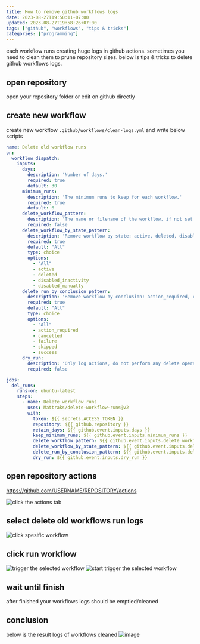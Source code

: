 ```yaml
---
title: How to remove github workflows logs
date: 2023-08-27T19:50:11+07:00
updated: 2023-08-27T19:58:26+07:00
tags: ["github", "workflows", "tips & tricks"]
categories: ["programming"]
---
```


each workflow runs creating huge logs in github actions. sometimes you need to clean them to prune repository sizes. below is tips & tricks to delete github workflows logs.

## open repository
open your repository folder or edit on github directly
## create new workflow
create new workflow `.github/workflows/clean-logs.yml` and write below scripts

```yaml
name: Delete old workflow runs
on:
  workflow_dispatch:
    inputs:
      days:
        description: 'Number of days.'
        required: true
        default: 30
      minimum_runs:
        description: 'The minimum runs to keep for each workflow.'
        required: true
        default: 6
      delete_workflow_pattern:
        description: 'The name or filename of the workflow. if not set then it will target all workflows.'
        required: false
      delete_workflow_by_state_pattern:
        description: 'Remove workflow by state: active, deleted, disabled_fork, disabled_inactivity, disabled_manually'
        required: true
        default: "All"
        type: choice
        options:
          - "All"
          - active
          - deleted
          - disabled_inactivity
          - disabled_manually
      delete_run_by_conclusion_pattern:
        description: 'Remove workflow by conclusion: action_required, cancelled, failure, skipped, success'
        required: true
        default: "All"
        type: choice
        options:
          - "All"
          - action_required
          - cancelled
          - failure
          - skipped
          - success
      dry_run:
        description: 'Only log actions, do not perform any delete operations.'
        required: false

jobs:
  del_runs:
    runs-on: ubuntu-latest
    steps:
      - name: Delete workflow runs
        uses: Mattraks/delete-workflow-runs@v2
        with:
          token: ${{ secrets.ACCESS_TOKEN }}
          repository: ${{ github.repository }}
          retain_days: ${{ github.event.inputs.days }}
          keep_minimum_runs: ${{ github.event.inputs.minimum_runs }}
          delete_workflow_pattern: ${{ github.event.inputs.delete_workflow_pattern }}
          delete_workflow_by_state_pattern: ${{ github.event.inputs.delete_workflow_by_state_pattern }}
          delete_run_by_conclusion_pattern: ${{ github.event.inputs.delete_run_by_conclusion_pattern }}
          dry_run: ${{ github.event.inputs.dry_run }}
```

## open repository actions

https://github.com/USERNAME/REPOSITORY/actions

![click the actions tab](https://github.com/dimaslanjaka/source-posts/assets/12471057/58b318de-210b-41fa-8ffc-3f21896b1982)

## select delete old workflows run logs
![click spesific workflow](https://github.com/dimaslanjaka/source-posts/assets/12471057/7ecef604-2a0c-4032-96bc-3f1aed734248)

## click run workflow
![trigger the selected workflow](https://github.com/dimaslanjaka/source-posts/assets/12471057/13815193-c6db-4538-b6da-31a2b2022316)
![start trigger the selected workflow](https://github.com/dimaslanjaka/source-posts/assets/12471057/0728f88f-6ae5-4174-9bc9-ae6022ddaff8)

## wait until finish
after finished your workflows logs should be emptied/cleaned

## conclusion
below is the result logs of workflows cleaned
![image](https://github.com/dimaslanjaka/source-posts/assets/12471057/c5362839-c4fd-49e4-9908-71eaa1d5b90d)

